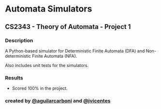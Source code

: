 # Automata Simulators

## CS2343 - Theory of Automata - Project 1

### Description

A Python-based simulator for Deterministic Finite Automata (DFA) and Non-deterministic Finite Automata (NFA).

Also includes unit tests for the simulators.

### Results
- Scored 100% in the project.


### created by [@aguilarcarboni](https://github.com/aguilarcarboni/) and [@jvicentes](https://github.com/jvicentes/)
